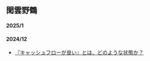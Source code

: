 ## 閑雲野鶴

<!--
#### 2025/2
-->

#### 2025/1

#### 2024/12
- [『キャッシュフローが良い』とは、どのような状態か？](posts/202412/1.md)
